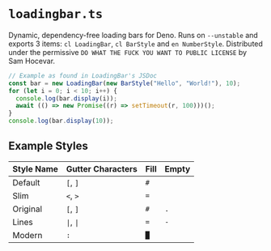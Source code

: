 # `loadingbar.ts`

Dynamic, dependency-free loading bars for Deno. Runs on `--unstable` and exports 3 items: `cl LoadingBar`, `cl BarStyle` and `en NumberStyle`. Distributed under the permissive `DO WHAT THE FUCK YOU WANT TO PUBLIC LICENSE` by Sam Hocevar.

```ts
// Example as found in LoadingBar's JSDoc
const bar = new LoadingBar(new BarStyle("Hello", "World!"), 10);
for (let i = 0; i < 10; i++) {
  console.log(bar.display(i));
  await (() => new Promise((r) => setTimeout(r, 100)))();
}
console.log(bar.display(10));
```

## Example Styles
| Style Name | Gutter Characters | Fill | Empty |
|------------|-------------------|------|-------|
| Default    | `[`, `]`          | `#`  | ` `   |
| Slim       | `<`, `>`          | `=`  | ` `   |
| Original   | `[`, `]`          | `#`  | `.`   |
| Lines      | `\|`, `\|`        | `=`  | `-`   |
| Modern     | `:`               | `█`  | ` `   |